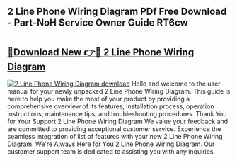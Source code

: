 ## 2 Line Phone Wiring Diagram PDf Free Download - Part-NoH Service Owner Guide RT6cw

# <h2><a href="http://dftykk.blite.top/?on=2+Line+Phone+Wiring+Diagram">🔗Download New 👉🔴 2 Line Phone Wiring Diagram</a></h2>

[![2 Line Phone Wiring Diagram download](https://i.imgur.com/lujVjoI.png)](http://dftykk.blite.top/?on=2+Line+Phone+Wiring+Diagram)
Hello and welcome to the user manual for your newly unpacked 2 Line Phone Wiring Diagram. This guide is here to help you make the most of your product by providing a comprehensive overview of its features, installation process, operation instructions, maintenance tips, and troubleshooting procedures. Thank You for Your Support 2 Line Phone Wiring Diagram We value your feedback and are committed to providing exceptional customer service. Experience the seamless integration of list of features with your new 2 Line Phone Wiring Diagram. We're Always Here for You 2 Line Phone Wiring Diagram. Our customer support team is dedicated to assisting you with any inquiries.
